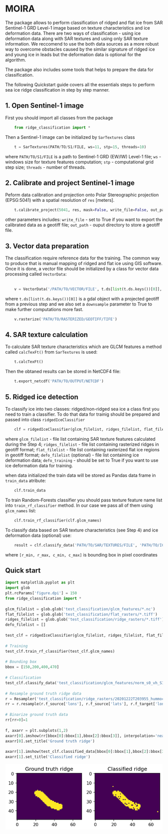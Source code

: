 # MOIRA

The package allows to perform classification of ridged and flat ice from SAR Sentinel-1 GRD Level-1 image based on texture characteristics and ice deformation data.
There are two ways of classification - using ice deformation data along with SAR textures and using only SAR texture information. We reccomend to use the both data sources as a more robust way to overcome obstacles caused by the similar signature of ridged ice and young ice in leads but the deformation data is optional for the algorithm.

The package also includes some tools that helps to prepare the data for classification. 

The following Quickstart guide covers all the essentials steps to perform sea ice ridge classification in step by step manner.

## 1. Open Sentinel-1 image

First you should import all classes from the package

```python
	from ridge_classification import *
```

Then a Sentinel-1 image can be initialized by `SarTextures` class

```python
	t = SarTextures(PATH/TO/S1/FILE, ws=11, stp=15, threads=10)
```

where `PATH/TO/S1/FILE` is a path to Sentinel-1 GRD (EW/IW) Level-1 file; `ws` - windows size for texture features computation; `stp` - computational grid step size; `threads` - number of threads.

## 2. Calibrate and project Sentinel-1 image

Peform data calibration and projection onto Polar Stereographic projection (EPSG:5041) with a spatial resolution of `res` [meters].

```python
	t.calibrate_project(5041, res, mask=False, write_file=False, out_path='/OUTPUT/DIRECTORY')	
```

other parameters includes: `write_file` - set to True if you want to export the calibrated data as a geotiff file; `out_path` - ouput directory to store a geotiff file. 

## 3. Vector data preparation

The classification require reference data for the training. The common way to produce that is manual mapping of ridged and flat ice using GIS software. Once it is done, a vector file should be initialized by a class for vector data processing called `VectorData`:

```python

	v = VectorData('/PATH/TO/VECTOR/FILE', t.ds[list(t.ds.keys())[0]], downsample=True)
```

where `t.ds[list(t.ds.keys())[0]]` is a gdal object with a projected geotiff from a previous step and we also set a `downsample` parameter to True to make further computations more fast. 


```python
	v.rasterize('PATH/TO/RASTERIZED/GEOTIFF/TIFE')

```

## 4. SAR texture calculation

To calculate SAR texture characteristics which are GLCM features a method called `calcTexFt()` from `SarTextures` is used:

```python
	t.calcTexFt()
```

Then the obtaned results can be stored in NetCDF4 file:

```python
	t.export_netcdf('PATH/TO/OUTPUT/NETCDF')
```

## 5. Ridged ice detection

To classify ice into two classes: ridged/non-ridged sea ice a class first you need to train a classifier. To do that data for trainig should be prepared and passed into class `ridgedIceClassifier`

```python
	clf = ridgedIceClassifier(glcm_filelist, ridges_filelist, flat_filelist, defo_filelist, defo_training=False)
```

where `glcm_filelist` - file list containing SAR texture features calculated during the Step 4; `ridges_filelist` - file list containing rasterized ridges in geotiff format; `flat_filelist` - file list containing rasterized flat ice regions in geotiff format; `defo_filelist` (optional) - file list containing ice deformation data; `defo_training` - should be set to True if you want to use ice deformation data for training.

when data initialized the train data will be stored as Pandas data frame in `train_data` atribute:

```python
	clf.train_data
```

To train Random-Forests classifier you should pass texture feature name list into `train_rf_classifier` method. In our case we pass all of them using `glcm_names` list:

```python
	clf.train_rf_classifier(clf.glcm_names)
```

To classify data based on SAR texture characteristics (see Step 4) and ice deformation data (optional) use:

```python
	result = clf.classify_data('PATH/TO/SAR/TEXTURES/FILE', 'PATH/TO/ICE/DEFORMATION/FILE' (optional), [r_min, r_max, c_min, c_max] (optional))
```

where `[r_min, r_max, c_min, c_max]` is bounding box in pixel coordinates

## Quick start

```python
import matplotlib.pyplot as plt
import glob
plt.rcParams['figure.dpi'] = 150
from ridge_classification import *

glcm_filelist = glob.glob('test_classification/glcm_features/*.nc')
flat_filelist = glob.glob('test_classification/flat_rasters/*.tiff')
ridges_filelist = glob.glob('test_classification/ridge_rasters/*.tiff')
defo_filelist = []

test_clf = ridgedIceClassifier(glcm_filelist, ridges_filelist, flat_filelist, defo_filelist, defo_training=False)

# Training
test_clf.train_rf_classifier(test_clf.glcm_names)

# Bounding box
bbox = [150,200,400,470]

# Classification
test_clf.classify_data('test_classification/glcm_features/norm_s0_vh_S1B_IW_GRDH_1SDV_20201222T203955_20201222T204024_024820_02F3F4_625F_out.nc', None, bbox)

# Resample ground truth ridge data
r = Resampler('test_classification/ridge_rasters/20201222T203955_hummock_new.tiff','test_classification/glcm_features/norm_s0_vh_S1B_IW_GRDH_1SDV_20201222T203955_20201222T204024_024820_02F3F4_625F_out.nc')
rr = r.resample(r.f_source['lons'], r.f_source['lats'], r.f_target['lons'], r.f_target['lats'], r.f_source['data']['s0'])

# Binarize ground truth data
rr[rr>0]=1

f, axarr = plt.subplots(1,2)
axarr[0].imshow(rr[bbox[0]:bbox[1],bbox[2]:bbox[3]], interpolation='nearest')
axarr[0].set_title('Ground truth ridge')

axarr[1].imshow(test_clf.classified_data[bbox[0]:bbox[1],bbox[2]:bbox[3]], interpolation='nearest') #, cmap='gray')
axarr[1].set_title('Classified ridge')
```

![alt text](test_clf.png)





